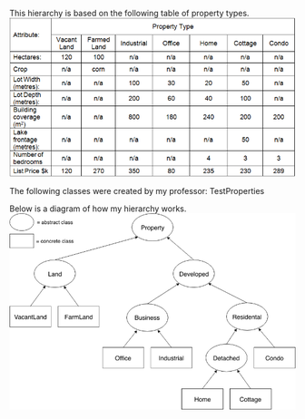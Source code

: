 This hierarchy is based on the following table of property types.
![Property types table](./properties_table.png)

The following classes were created by my professor: TestProperties

Below is a diagram of how my hierarchy works.
![Inheritance hierarchy](./properties_inheritance.png)
